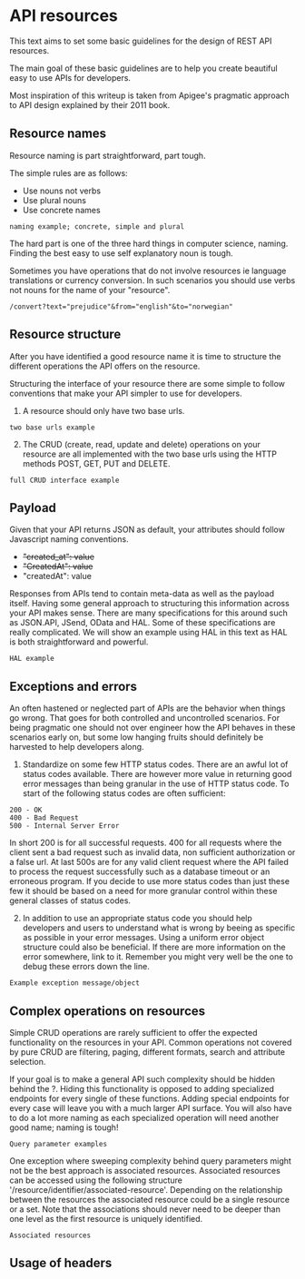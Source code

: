 # API resources

This text aims to set some basic guidelines for the design of REST API resources.

The main goal of these basic guidelines are to help you create beautiful easy to use APIs for developers.

Most inspiration of this writeup is taken from Apigee's pragmatic approach to API design explained by their 2011 book.

## Resource names

Resource naming is part straightforward, part tough.

The simple rules are as follows:
- Use nouns not verbs
- Use plural nouns
- Use concrete names
````
naming example; concrete, simple and plural
````

The hard part is one of the three hard things in computer science, naming. Finding the best easy to use self explanatory noun is tough.

Sometimes you have operations that do not involve resources ie language translations or currency conversion. In such scenarios you should use verbs not nouns for the name of your "resource".
````
/convert?text="prejudice"&from="english"&to="norwegian"
````

## Resource structure

After you have identified a good resource name it is time to structure the different operations the API offers on the resource.

Structuring the interface of your resource there are some simple to follow conventions that make your API simpler to use for developers.

1. A resource should only have two base urls.
````
two base urls example
````
2. The CRUD (create, read, update and delete) operations on your resource are all implemented with the two base urls using the HTTP methods POST, GET, PUT and DELETE.
````
full CRUD interface example
````

## Payload

Given that your API returns JSON as default, your attributes should follow Javascript naming conventions.

- ~~"created_at": value~~
- ~~"CreatedAt": value~~
- "createdAt": value

Responses from APIs tend to contain meta-data as well as the payload itself. Having some general approach to structuring this information across your API makes sense. There are many specifications for this around such as JSON.API, JSend, OData and HAL. Some of these specifications are really complicated. We will show an example using HAL in this text as HAL is both straightforward and powerful.

````
HAL example
````

## Exceptions and errors

An often hastened or neglected part of APIs are the behavior when things go wrong. That goes for both controlled and uncontrolled scenarios. For being pragmatic one should not over engineer how the API behaves in these scenarios early on, but some low hanging fruits should definitely be harvested to help developers along.

1. Standardize on some few HTTP status codes. There are an awful lot of status codes available. There are however more value in returning good error messages than being granular in the use of HTTP status code. To start of the following status codes are often sufficient:
````
200 - OK
400 - Bad Request
500 - Internal Server Error
````
In short 200 is for all successful requests. 400 for all requests where the client sent a bad request such as invalid data, non sufficient authorization or a false url. At last 500s are for any valid client request where the API failed to process the request successfully such as a database timeout or an erroneous program. If you decide to use more status codes than just these few it should be based on a need for more granular control within these general classes of status codes.

2. In addition to use an appropriate status code you should help developers and users to understand what is wrong by beeing as specific as possible in your error messages. Using a uniform error object structure could also be beneficial. If there are more information on the error somewhere, link to it. Remember you might very well be the one to debug these errors down the line.
````
Example exception message/object
````

## Complex operations on resources

Simple CRUD operations are rarely sufficient to offer the expected functionality on the resources in your API. Common operations not covered by pure CRUD are filtering, paging, different formats, search and attribute selection.

If your goal is to make a general API such complexity should be hidden behind the ?. Hiding this functionality is opposed to adding specialized endpoints for every single of these functions. Adding special endpoints for every case will leave you with a much larger API surface. You will also have to do a lot more naming as each specialized operation will need another good name; naming is tough!
````
Query parameter examples
````

One exception where sweeping complexity behind query parameters might not be the best approach is associated resources. Associated resources can be accessed using the following structure '/resource/identifier/associated-resource'. Depending on the relationship between the resources the associated resource could be a single resource or a set. Note that the associations should never need to be deeper than one level as the first resource is uniquely identified.
````
Associated resources
````

## Usage of headers
